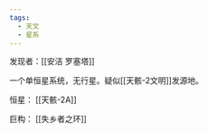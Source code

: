 ```yaml
---
tags:
  - 天文
  - 星系
---
```

发现者：[[安洁 罗塞塔]]

一个单恒星系统，无行星。疑似[[天骸-2文明]]发源地。

恒星：
[[天骸-2A]]

巨构：
[[失乡者之环]]